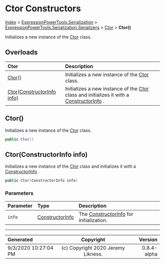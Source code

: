 ﻿# Ctor Constructors

[Index](../index.md) > [ExpressionPowerTools.Serialization](ExpressionPowerTools.Serialization.a.md) > [ExpressionPowerTools.Serialization.Serializers](ExpressionPowerTools.Serialization.Serializers.n.md) > [Ctor](ExpressionPowerTools.Serialization.Serializers.Ctor.cs.md) > **Ctor()**

Initializes a new instance of the [Ctor](ExpressionPowerTools.Serialization.Serializers.Ctor.cs.md) class.

## Overloads

| Ctor | Description |
| :-- | :-- |
| [Ctor()](#ctor) | Initializes a new instance of the [Ctor](ExpressionPowerTools.Serialization.Serializers.Ctor.cs.md) class. |
| [Ctor(ConstructorInfo info)](#ctorconstructorinfo-info) | Initializes a new instance of the [Ctor](ExpressionPowerTools.Serialization.Serializers.Ctor.cs.md) class and            initializes it with a [ConstructorInfo](https://docs.microsoft.com/dotnet/api/system.reflection.constructorinfo) . |

## Ctor()

Initializes a new instance of the [Ctor](ExpressionPowerTools.Serialization.Serializers.Ctor.cs.md) class.

```csharp
public Ctor()
```



## Ctor(ConstructorInfo info)

Initializes a new instance of the [Ctor](ExpressionPowerTools.Serialization.Serializers.Ctor.cs.md) class and
            initializes it with a [ConstructorInfo](https://docs.microsoft.com/dotnet/api/system.reflection.constructorinfo) .

```csharp
public Ctor(ConstructorInfo info)
```

### Parameters

| Parameter | Type | Description |
| :-- | :-- | :-- |
| `info` | [ConstructorInfo](https://docs.microsoft.com/dotnet/api/system.reflection.constructorinfo) | The [ConstructorInfo](https://docs.microsoft.com/dotnet/api/system.reflection.constructorinfo) for initialization. |



---

| Generated | Copyright | Version |
| :-- | :-: | --: |
| 9/3/2020 10:27:04 PM | (c) Copyright 2020 Jeremy Likness. | 0.8.4-alpha |
